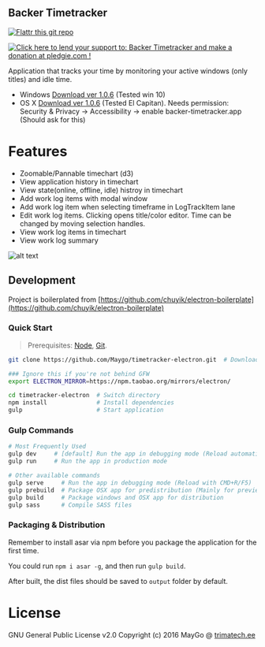 Backer Timetracker
---

[![Flattr this git repo](http://api.flattr.com/button/flattr-badge-large.png)](https://flattr.com/submit/auto?user_id=MayGo&url=https://github.com/MayGo/backer-timetracker&title=Backer-Timetracker&language=en_GB&tags=github&category=software)


<a href='https://pledgie.com/campaigns/31267'><img alt='Click here to lend your support to: Backer Timetracker and make a donation at pledgie.com !' src='https://pledgie.com/campaigns/31267.png?skin_name=chrome' border='0' ></a>

Application that tracks your time by monitoring your active windows (only titles) and idle time.

- Windows [Download ver 1.0.6](https://github.com/MayGo/backer-timetracker/releases/download/1.0.6/Backer.Timetracker.Setup.exe) (Tested win 10)
- OS X [Download ver 1.0.6](https://github.com/MayGo/backer-timetracker/releases/download/1.0.6/Backer.Timetracker.dmg) (Tested El Capitan). Needs permission: Security & Privacy -> Accessibility -> enable backer-timetracker.app (Should ask for this)

# Features
- Zoomable/Pannable timechart (d3)
- View application history in timechart
- View state(online, offline, idle) histroy in timechart
- Add work log items with modal window
- Add work log item when selecting timeframe in LogTrackItem lane
- Edit work log items. Clicking opens title/color editor. Time can be changed by moving selection handles.
- View work log items in timechart
- View work log summary


![alt text](https://github.com/MayGo/backer-timetracker/raw/master/screenshots/timeline.PNG "Backer Timetracker screenshot")

Development
---
Project is boilerplated from [https://github.com/chuyik/electron-boilerplate](https://github.com/chuyik/electron-boilerplate)

### Quick Start
> Prerequisites: [Node](https://nodejs.org/), [Git](https://git-scm.com/).

```bash
git clone https://github.com/Maygo/timetracker-electron.git  # Download this project

### Ignore this if you're not behind GFW
export ELECTRON_MIRROR=https://npm.taobao.org/mirrors/electron/

cd timetracker-electron  # Switch directory
npm install              # Install dependencies
gulp                     # Start application
```

### Gulp Commands
```bash
# Most Frequently Used
gulp dev     # [default] Run the app in debugging mode (Reload automatically)
gulp run     # Run the app in production mode

# Other available commands
gulp serve     # Run the app in debugging mode (Reload with CMD+R/F5)
gulp prebuild  # Package OSX app for predistribution (Mainly for preview)
gulp build     # Package windows and OSX app for distribution
gulp sass      # Compile SASS files
```

### Packaging & Distribution
Remember to install asar via npm before you package the application for the first time.

You could run `npm i asar -g`, and then run `gulp build`.

After built, the dist files should be saved to `output` folder by default.

# License
GNU General Public License v2.0
Copyright (c) 2016 MayGo @ [trimatech.ee](http://trimatech.ee)


